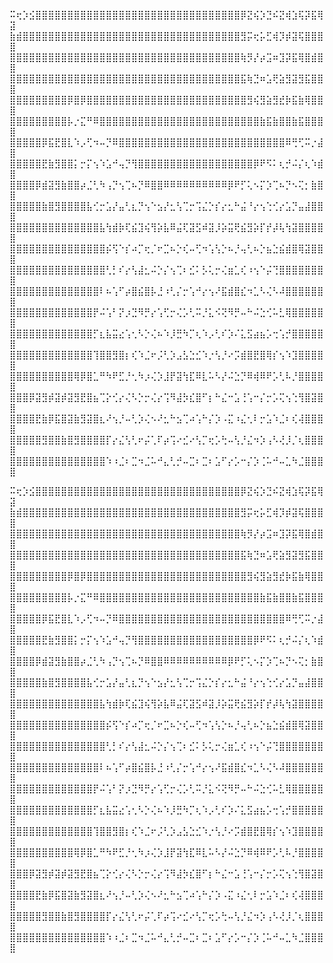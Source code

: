 ⠭⢖⡱⣪⣿⣿⣿⣿⣿⣿⣿⣿⣿⣿⣿⣿⣿⣿⣿⣿⣿⣿⣿⣿⣿⣿⣿⣿⣿⣿⣿⣿⣿⣿⣿⣿⡿⣝⢮⡱⣙⠮⣝⢾⣱⢯⡽⣯⢿⣽
⣷⣾⣿⣿⣿⣿⣿⣿⣿⣿⣿⣿⣿⣿⣿⣿⣿⣿⣿⣿⣿⣿⣿⣿⣿⣿⣿⣿⣿⣿⣿⣿⣿⣿⣿⣿⣻⡭⢖⡥⣋⢾⡹⡾⣽⢯⣿⣿⣿⣿
⣿⣿⣿⣿⣿⣿⣿⣿⣿⣿⣿⣿⣿⣿⣿⣿⣿⣿⣿⣿⣿⣿⣿⣿⣿⣿⣿⣿⣿⣿⣿⣿⣿⣿⣿⣿⢷⡻⡜⡴⣩⠶⣹⡽⣯⢿⣿⣾⣿⣿
⣿⣿⣿⣿⣿⣿⣿⣿⣿⣿⣿⣿⣿⣿⣿⣿⣿⣿⣿⣿⣿⣿⣿⣿⣿⣿⣿⣿⣿⣿⣿⣿⣿⣿⣿⣿⣯⢷⣙⠶⣡⢟⣵⣻⣽⣻⣯⣿⣿⣿
⣿⣿⣿⣿⣿⣿⣿⣿⣿⡿⣿⡿⣿⣿⣿⣿⣿⣿⣿⣿⣿⣿⣿⣿⣿⣿⣿⣿⣿⣿⣿⣿⣿⣿⣿⣿⣿⣻⢮⣻⣵⣻⣞⡷⣯⣷⢿⣿⣿⣿
⣿⣿⣿⣿⣿⣿⣿⣿⣿⡧⡐⣍⠛⠿⣿⣿⣿⣿⣿⣿⣿⣿⣿⣿⣿⣿⣿⣿⣿⣿⣿⣿⣿⣿⣿⣿⣿⣿⣿⣷⣯⣷⣿⣿⣷⣯⣿⣿⣿⣿
⣿⣿⣿⣿⣿⡿⣯⣟⣿⣇⠱⡠⢋⠲⠤⡙⠿⣿⣿⣿⣿⣿⣿⣿⣿⣿⣿⣿⣿⣿⣿⣿⣿⣿⣿⣿⣿⣿⣿⣿⣿⣿⣿⠿⢛⢋⠭⡐⣼⣿
⣿⣿⣿⣿⣿⣟⣷⣻⣿⣿⡅⡒⡍⢢⠱⣡⠚⢤⡙⢻⣿⣿⣿⣿⣿⣿⣿⣿⣿⣿⣿⣿⣿⣿⣿⣿⣿⣿⡿⠟⠫⠅⢆⡚⠬⡌⢆⠱⣾⣿
⣿⣿⣿⣿⡿⣾⣽⣻⣷⣿⣿⡴⣈⢃⠳⢠⡙⢢⢉⠦⡙⠿⣿⣿⠿⠿⠿⠿⠿⠿⠿⠿⠿⠿⡿⠟⡋⢅⠢⡍⡱⢉⠦⡙⠢⢍⡂⣷⣿⣿
⣿⣿⣿⣿⣿⣷⣿⣻⣿⣿⣿⣿⣧⢊⡒⣡⡜⣤⢃⣆⡙⢢⠑⣢⡜⣂⢣⢉⡒⢩⣌⡑⡎⡔⣂⠓⣬⠘⡔⢢⢑⢊⡔⣡⡙⣤⣼⣿⣿⣿
⣿⣿⣿⣿⣿⣿⣿⣿⣿⣿⣿⣿⣿⣿⣧⢳⣾⡷⢏⣮⣹⢮⢻⡵⣧⠿⣬⢏⣽⣫⠾⣽⡸⡵⣭⢟⣮⣻⡵⡏⡞⡼⢧⢳⣽⣿⣿⣿⣿⣿
⣿⣿⣿⣿⣿⣿⣿⣿⣿⣿⣿⣿⣿⣿⣿⡮⢫⠑⡎⠴⡉⢖⡈⠖⣉⠦⡑⢎⠤⢋⠲⢡⢣⡑⠦⡘⢤⢃⠦⡑⣦⣑⣮⣾⣿⢿⣽⣿⣿⣿
⣿⣿⣿⣿⣿⣿⣿⣿⣿⣿⣿⣿⣿⣿⣿⢃⡃⠎⡔⢣⣼⣂⠬⡑⡌⢢⢉⠆⣊⠅⡣⢅⡒⢌⣶⣁⢎⠰⢢⠑⡬⢙⣿⣿⣿⣿⣿⣿⣿⣿
⣿⣿⣿⣿⣿⣿⣿⣿⣿⣿⣿⣿⣿⣿⠇⠦⢡⠋⡴⣿⣮⣿⡧⣘⠰⢃⡌⡒⢡⠚⡔⢢⠜⣯⣾⣿⣎⠲⣁⠣⢌⠣⠼⣿⣿⣿⣿⣿⣿⣿
⣿⣿⣿⣿⣿⣿⣿⣿⣿⣿⣿⣿⣿⡟⠬⢡⠃⡝⡰⣙⠻⡛⡔⢡⢋⡒⢌⡡⢃⠭⡘⣅⠪⢝⠻⡛⠤⠓⠬⣑⢊⠥⣃⢿⣿⣿⣿⣿⣿⣿
⣿⣿⣿⣿⣿⣿⣿⣿⣿⣿⣿⣿⣿⡋⣆⣧⣭⣔⢡⢂⠣⡑⢌⠦⠱⡸⣛⠳⡉⢆⠱⡠⢃⠎⡱⠌⣅⣫⣴⣦⡡⢒⢡⡚⣿⣿⣿⣿⣿⣿
⣿⣿⣿⣿⣿⣿⣿⣿⣿⣿⣿⣿⣿⢹⣿⣿⣻⣿⡆⢎⠱⣈⠖⡨⢃⡱⣠⣣⣑⣊⠱⡐⢣⡘⠔⡩⣾⣿⣟⣿⢿⡎⢢⠱⣹⣿⣿⣿⣿⣿
⣿⣿⣿⣿⣿⣿⣿⣿⣿⣿⢿⡿⣿⣁⠛⠳⠟⣋⡘⢂⠳⡰⢌⡱⣸⡟⣽⢳⣏⠿⣇⠥⠣⡜⠬⣑⡙⠿⢾⠿⠟⡡⢃⠧⡘⣿⣿⣿⣿⣿
⣿⣿⣿⡿⣽⣻⡾⣽⡾⣽⣻⣟⣿⣦⢉⡕⢊⡔⢌⠣⡑⡒⢌⡔⢩⠻⣼⡳⣎⣿⠋⡆⠓⣌⠒⣡⢘⢡⠒⡌⡒⡡⢍⢢⢑⢻⣿⣽⣿⣿
⣿⣿⣿⣿⣟⣷⡿⣯⣿⣽⣷⣻⣽⣿⣆⠜⢢⡘⠤⢃⡱⢌⠢⠜⣂⠓⣢⢉⠴⢡⠓⡌⡱⠠⣍⠰⣌⢂⠇⡒⣡⠱⣈⠆⢎⢼⣿⣿⣿⣿
⣿⣿⣿⣿⣿⣻⣿⣿⣷⣿⣻⣿⣿⣿⣿⡏⡔⣌⢣⢃⠖⡬⢁⠏⡴⢩⠔⣊⠔⢣⡉⢖⡡⢓⠤⢣⡘⣌⠲⡱⢠⠣⢜⡸⡈⢆⣿⣿⣿⣿
⣿⣿⣿⣿⣿⣿⣿⣿⣿⣿⣿⣿⣿⣿⣿⠱⠰⣈⠆⣉⠲⣈⠥⠚⣄⢃⡚⠤⣉⠆⣉⠆⣡⠋⡔⡡⠒⡌⡱⢈⠥⠚⠤⣁⠳⣈⣿⣿⣿⣿

⠭⢖⡱⣪⣿⣿⣿⣿⣿⣿⣿⣿⣿⣿⣿⣿⣿⣿⣿⣿⣿⣿⣿⣿⣿⣿⣿⣿⣿⣿⣿⣿⣿⣿⣿⣿⡿⣝⢮⡱⣙⠮⣝⢾⣱⢯⡽⣯⢿⣽
⣷⣾⣿⣿⣿⣿⣿⣿⣿⣿⣿⣿⣿⣿⣿⣿⣿⣿⣿⣿⣿⣿⣿⣿⣿⣿⣿⣿⣿⣿⣿⣿⣿⣿⣿⣿⣻⡭⢖⡥⣋⢾⡹⡾⣽⢯⣿⣿⣿⣿
⣿⣿⣿⣿⣿⣿⣿⣿⣿⣿⣿⣿⣿⣿⣿⣿⣿⣿⣿⣿⣿⣿⣿⣿⣿⣿⣿⣿⣿⣿⣿⣿⣿⣿⣿⣿⢷⡻⡜⡴⣩⠶⣹⡽⣯⢿⣿⣾⣿⣿
⣿⣿⣿⣿⣿⣿⣿⣿⣿⣿⣿⣿⣿⣿⣿⣿⣿⣿⣿⣿⣿⣿⣿⣿⣿⣿⣿⣿⣿⣿⣿⣿⣿⣿⣿⣿⣯⢷⣙⠶⣡⢟⣵⣻⣽⣻⣯⣿⣿⣿
⣿⣿⣿⣿⣿⣿⣿⣿⣿⡿⣿⡿⣿⣿⣿⣿⣿⣿⣿⣿⣿⣿⣿⣿⣿⣿⣿⣿⣿⣿⣿⣿⣿⣿⣿⣿⣿⣻⢮⣻⣵⣻⣞⡷⣯⣷⢿⣿⣿⣿
⣿⣿⣿⣿⣿⣿⣿⣿⣿⡧⡐⣍⠛⠿⣿⣿⣿⣿⣿⣿⣿⣿⣿⣿⣿⣿⣿⣿⣿⣿⣿⣿⣿⣿⣿⣿⣿⣿⣿⣷⣯⣷⣿⣿⣷⣯⣿⣿⣿⣿
⣿⣿⣿⣿⣿⡿⣯⣟⣿⣇⠱⡠⢋⠲⠤⡙⠿⣿⣿⣿⣿⣿⣿⣿⣿⣿⣿⣿⣿⣿⣿⣿⣿⣿⣿⣿⣿⣿⣿⣿⣿⣿⣿⠿⢛⢋⠭⡐⣼⣿
⣿⣿⣿⣿⣿⣟⣷⣻⣿⣿⡅⡒⡍⢢⠱⣡⠚⢤⡙⢻⣿⣿⣿⣿⣿⣿⣿⣿⣿⣿⣿⣿⣿⣿⣿⣿⣿⣿⡿⠟⠫⠅⢆⡚⠬⡌⢆⠱⣾⣿
⣿⣿⣿⣿⡿⣾⣽⣻⣷⣿⣿⡴⣈⢃⠳⢠⡙⢢⢉⠦⡙⠿⣿⣿⠿⠿⠿⠿⠿⠿⠿⠿⠿⠿⡿⠟⡋⢅⠢⡍⡱⢉⠦⡙⠢⢍⡂⣷⣿⣿
⣿⣿⣿⣿⣿⣷⣿⣻⣿⣿⣿⣿⣧⢊⡒⣡⡜⣤⢃⣆⡙⢢⠑⣢⡜⣂⢣⢉⡒⢩⣌⡑⡎⡔⣂⠓⣬⠘⡔⢢⢑⢊⡔⣡⡙⣤⣼⣿⣿⣿
⣿⣿⣿⣿⣿⣿⣿⣿⣿⣿⣿⣿⣿⣿⣧⢳⣾⡷⢏⣮⣹⢮⢻⡵⣧⠿⣬⢏⣽⣫⠾⣽⡸⡵⣭⢟⣮⣻⡵⡏⡞⡼⢧⢳⣽⣿⣿⣿⣿⣿
⣿⣿⣿⣿⣿⣿⣿⣿⣿⣿⣿⣿⣿⣿⣿⡮⢫⠑⡎⠴⡉⢖⡈⠖⣉⠦⡑⢎⠤⢋⠲⢡⢣⡑⠦⡘⢤⢃⠦⡑⣦⣑⣮⣾⣿⢿⣽⣿⣿⣿
⣿⣿⣿⣿⣿⣿⣿⣿⣿⣿⣿⣿⣿⣿⣿⢃⡃⠎⡔⢣⣼⣂⠬⡑⡌⢢⢉⠆⣊⠅⡣⢅⡒⢌⣶⣁⢎⠰⢢⠑⡬⢙⣿⣿⣿⣿⣿⣿⣿⣿
⣿⣿⣿⣿⣿⣿⣿⣿⣿⣿⣿⣿⣿⣿⠇⠦⢡⠋⡴⣿⣮⣿⡧⣘⠰⢃⡌⡒⢡⠚⡔⢢⠜⣯⣾⣿⣎⠲⣁⠣⢌⠣⠼⣿⣿⣿⣿⣿⣿⣿
⣿⣿⣿⣿⣿⣿⣿⣿⣿⣿⣿⣿⣿⡟⠬⢡⠃⡝⡰⣙⠻⡛⡔⢡⢋⡒⢌⡡⢃⠭⡘⣅⠪⢝⠻⡛⠤⠓⠬⣑⢊⠥⣃⢿⣿⣿⣿⣿⣿⣿
⣿⣿⣿⣿⣿⣿⣿⣿⣿⣿⣿⣿⣿⡋⣆⣧⣭⣔⢡⢂⠣⡑⢌⠦⠱⡸⣛⠳⡉⢆⠱⡠⢃⠎⡱⠌⣅⣫⣴⣦⡡⢒⢡⡚⣿⣿⣿⣿⣿⣿
⣿⣿⣿⣿⣿⣿⣿⣿⣿⣿⣿⣿⣿⢹⣿⣿⣻⣿⡆⢎⠱⣈⠖⡨⢃⡱⣠⣣⣑⣊⠱⡐⢣⡘⠔⡩⣾⣿⣟⣿⢿⡎⢢⠱⣹⣿⣿⣿⣿⣿
⣿⣿⣿⣿⣿⣿⣿⣿⣿⣿⢿⡿⣿⣁⠛⠳⠟⣋⡘⢂⠳⡰⢌⡱⣸⡟⣽⢳⣏⠿⣇⠥⠣⡜⠬⣑⡙⠿⢾⠿⠟⡡⢃⠧⡘⣿⣿⣿⣿⣿
⣿⣿⣿⡿⣽⣻⡾⣽⡾⣽⣻⣟⣿⣦⢉⡕⢊⡔⢌⠣⡑⡒⢌⡔⢩⠻⣼⡳⣎⣿⠋⡆⠓⣌⠒⣡⢘⢡⠒⡌⡒⡡⢍⢢⢑⢻⣿⣽⣿⣿
⣿⣿⣿⣿⣟⣷⡿⣯⣿⣽⣷⣻⣽⣿⣆⠜⢢⡘⠤⢃⡱⢌⠢⠜⣂⠓⣢⢉⠴⢡⠓⡌⡱⠠⣍⠰⣌⢂⠇⡒⣡⠱⣈⠆⢎⢼⣿⣿⣿⣿
⣿⣿⣿⣿⣿⣻⣿⣿⣷⣿⣻⣿⣿⣿⣿⡏⡔⣌⢣⢃⠖⡬⢁⠏⡴⢩⠔⣊⠔⢣⡉⢖⡡⢓⠤⢣⡘⣌⠲⡱⢠⠣⢜⡸⡈⢆⣿⣿⣿⣿
⣿⣿⣿⣿⣿⣿⣿⣿⣿⣿⣿⣿⣿⣿⣿⠱⠰⣈⠆⣉⠲⣈⠥⠚⣄⢃⡚⠤⣉⠆⣉⠆⣡⠋⡔⡡⠒⡌⡱⢈⠥⠚⠤⣁⠳⣈⣿⣿⣿⣿